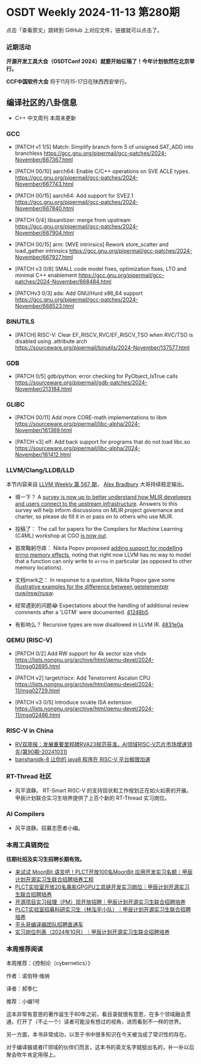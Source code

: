 # OSDT Weekly 2024-11-13 第280期

点击「查看原文」跳转到 GitHub 上对应文件，链接就可以点击了。

### 近期活动

**开源开发工具大会（OSDTConf 2024）就要开始征稿了！今年计划依然在北京举行。**

**CCF中国软件大会** 将于11月15-17日在陕西西安举行。

## 编译社区的八卦信息

- C++ 中文周刊 本周未更新

### GCC

- [PATCH v1 1/5] Match: Simplify branch form 5 of unsigned SAT_ADD into branchless
    https://gcc.gnu.org/pipermail/gcc-patches/2024-November/667367.html

- [PATCH 00/10] aarch64: Enable C/C++ operations on SVE ACLE types.
    https://gcc.gnu.org/pipermail/gcc-patches/2024-November/667743.html

- [PATCH 00/15] aarch64: Add support for SVE2.1
    https://gcc.gnu.org/pipermail/gcc-patches/2024-November/667840.html

- [PATCH 0/4] libsanitizer: merge from upstream
    https://gcc.gnu.org/pipermail/gcc-patches/2024-November/667904.html

- [PATCH 00/15] arm: [MVE intrinsics] Rework store_scatter and load_gather intrinsics
    https://gcc.gnu.org/pipermail/gcc-patches/2024-November/667927.html

- [PATCH v3 0/8] SMALL code model fixes, optimization fixes, LTO and minimal C++ enablement
    https://gcc.gnu.org/pipermail/gcc-patches/2024-November/668484.html

- [PATCHv3 0/3] ada: Add GNU/Hurd x86_64 support
    https://gcc.gnu.org/pipermail/gcc-patches/2024-November/668523.html

### BINUTILS

- [PATCH] RISC-V: Clear EF_RISCV_RVC/EF_RISCV_TSO when RVC/TSO is disabled using .attribute arch
    https://sourceware.org/pipermail/binutils/2024-November/137577.html

### GDB

- [PATCH 0/5] gdb/python: error checking for PyObject_IsTrue calls
    https://sourceware.org/pipermail/gdb-patches/2024-November/213184.html

### GLIBC

- [PATCH 00/11] Add more CORE-math implementations to libm
    https://sourceware.org/pipermail/libc-alpha/2024-November/161369.html

- [PATCH v3] elf: Add back support for programs that do not load libc.so
    https://sourceware.org/pipermail/libc-alpha/2024-November/161412.html

### LLVM/Clang/LLDB/LLD

本节内容来自 [LLVM Weekly 第 567 期](http://llvmweekly.org/issue/567)，
[Alex Bradbury](https://www.linkedin.com/in/alex-bradbury/) 大哥持续稳定输出。

* 填一下？ A [survey is now up to better understand how MLIR develoeprs and users connect to the upstream infrastructure](https://discourse.llvm.org/t/survey-mlir-project-charter-and-restructuring-survey/82996).  Answers to this survey will help inform discussions on MLIR project governance and charter, so please do fill it in or pass on to others who use MLIR.

* 投稿了： The call for papers for the Compilers for Machine Learning (C4ML) workshop at CGO [is now out](https://discourse.llvm.org/t/compilers-for-machine-learning-c4ml-2025-at-cgo/83059).

* 首席鞠躬尽瘁： Nikita Popov proposed [adding support for modelling errno memory effects](https://discourse.llvm.org/t/rfc-modelling-errno-memory-effects/82972), noting that right now LLVM has no way to model that a function can only write to `errno` in particular (as opposed to other memory locations).

* 文档mark之： In response to a question, Nikita Popov gave some [illustrative examples for the difference between getelementptr nuw/nsw/nusw](https://discourse.llvm.org/t/getelementptr-nusw-semantics-question/82957/2).

* 经常遇到的问题😂 Expectations about the handling of additional review comments after a 'LGTM' were documented.
  [41248b5](https://github.com/llvm/llvm-project/commit/41248b598b8b).

* 有影响么？ Recursive types are now disallowed in LLVM IR.
  [4831e0a](https://github.com/llvm/llvm-project/commit/4831e0aa88de).

### QEMU (RISC-V)

- [PATCH 0/2] Add RW support for 4k sector size vhdx
    https://lists.nongnu.org/archive/html/qemu-devel/2024-11/msg02695.html

- [PATCH v2] target/riscv: Add Tenstorrent Ascalon CPU
    https://lists.nongnu.org/archive/html/qemu-devel/2024-11/msg02729.html

- [PATCH v3 0/5] Introduce svukte ISA extension
    https://lists.nongnu.org/archive/html/qemu-devel/2024-11/msg02486.html

### RISC-V in China

- [RV双周报：发展重要里程碑RVA23规范获准，AI领域RISC-V芯片市场增速领先(第90期-20241031)](https://mp.weixin.qq.com/s/KP8LrnVwq6EB5SsCPSiPHA)
- [banshanjdk-8 让你的 java8 程序在 RISC-V 平台极限加速](https://mp.weixin.qq.com/s/5XLRaMoCiXhXQvnLR4pKNw)

### RT-Thread 社区

- 风平浪静。 RT-Smart RISC-V 的支持现状和工作规划正在如火如荼的开展。甲辰计划联合实习生培养提供了上百个新的 RT-Thread 实习岗位。

### AI Compilers

- 风平浪静。招募志愿者小编。

### 本周工具链岗位

**往期社招及实习生招聘长期有效。**

- [来试试 MoonBit 语言吧！PLCT开放100名MoonBit 应用开发实习名额｜甲辰计划开源实习生联合招聘培养工程](https://mp.weixin.qq.com/s/VUwXNvYzharpK6Aou4hssw)
- [PLCT实验室开放20名乘影GPGPU工具链开发实习岗位｜甲辰计划开源实习生联合招聘培养](https://mp.weixin.qq.com/s/DalDbZYiP2IFALvB2Wwb6w)
- [开源项目实习经理（PM）现开放招聘｜甲辰计划开源实习生联合招聘培养](https://mp.weixin.qq.com/s/9uIxvaMOVjsbcGjHbidvgg)
- [PLCT实验室招募科研实习生（林泓宇小队）｜甲辰计划开源实习生联合招聘培养](https://mp.weixin.qq.com/s/8XtWlfBF9RxUoUCHskQpPw)
- [平头哥编译器团队招聘直通车](https://mp.weixin.qq.com/s/fRFWolihmi05hTuBvI8u2g)
- [实习岗位列表（2024年10月）｜甲辰计划开源实习生联合招聘培养](https://mp.weixin.qq.com/s/UCcsvhw6Kxw3EQOd0JVlUg)

### 本周推荐阅读

本周推荐：《控制论（cybernetics）》

作者：诺伯特·维纳

译者：郝季仁

推荐：小编1号

这本非常有意思的著作诞生于80年之前，看目录就很有意思，在多个领域融会贯通，打开了（不止一个）读者可能没有想过的视角，进而看到不一样的世界。

另一方面，本书非常成功，以至于书中很多知识在今天被当成了常识性的存在。

对于编译器或者IT领域的伙伴们而言，这本书的英文名字就挺出名的，补一补以后聚会吹牛肯定用得上。
